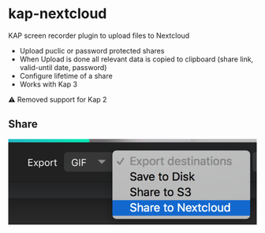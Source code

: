 # kap-nextcloud

KAP screen recorder plugin to upload files to Nextcloud

* Upload puclic or password protected shares
* When Upload is done all relevant data is copied to clipboard (share link, valid-until date, password)
* Configure lifetime of a share
* Works with Kap 3

:warning: Removed support for Kap 2 

## Share

![detail](images/detail.png "Detail")
